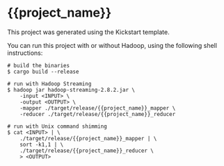 # {{project_name}}

This project was generated using the Kickstart template.

You can run this project with or without Hadoop, using the following shell instructions:

```shell
# build the binaries
$ cargo build --release

# run with Hadoop Streaming
$ hadoop jar hadoop-streaming-2.8.2.jar \
    -input <INPUT> \
    -output <OUTPUT> \
    -mapper ./target/release/{{project_name}}_mapper \
    -reducer ./target/release/{{project_name}}_reducer

# run with Unix command shimming
$ cat <INPUT> | \
    ./target/release/{{project_name}}_mapper | \
    sort -k1,1 | \
    ./target/release/{{project_name}}_reducer \
    > <OUTPUT>
```
